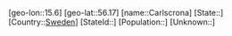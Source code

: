 ﻿---
location: [56.17,15.6]
type: City
tags:
- geo/City


SpocWebEntityId: 29486
isDeleted: false
confidential: public

---
[geo-lon::15.6]
[geo-lat::56.17]
[name::Carlscrona]
[State::]
[Country::[Sweden](geo/Continent/Europe/Sweden.md)]
[StateId::]
[Population::]
[Unknown::]

